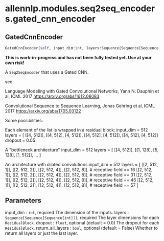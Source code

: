 # allennlp.modules.seq2seq_encoders.gated_cnn_encoder

## GatedCnnEncoder
```python
GatedCnnEncoder(self, input_dim:int, layers:Sequence[Sequence[Sequence[int]]], dropout:float=0.0, return_all_layers:bool=False) -> None
```

**This is work-in-progress and has not been fully tested yet. Use at your own risk!**

A ``Seq2SeqEncoder`` that uses a Gated CNN.

see

Language Modeling with Gated Convolutional Networks,  Yann N. Dauphin et al, ICML 2017
https://arxiv.org/abs/1612.08083

Convolutional Sequence to Sequence Learning, Jonas Gehring et al, ICML 2017
https://arxiv.org/abs/1705.03122

Some possibilities:

Each element of the list is wrapped in a residual block:
input_dim = 512
layers = [ [[4, 512]], [[4, 512], [4, 512]], [[4, 512], [4, 512]], [[4, 512], [4, 512]]
dropout = 0.05

A "bottleneck architecture"
input_dim = 512
layers = [ [[4, 512]], [[1, 128], [5, 128], [1, 512]], ... ]

An architecture with dilated convolutions
input_dim = 512
layers = [
[[2, 512, 1]], [[2, 512, 2]], [[2, 512, 4]], [[2, 512, 8]],   # receptive field == 16
[[2, 512, 1]], [[2, 512, 2]], [[2, 512, 4]], [[2, 512, 8]],   # receptive field == 31
[[2, 512, 1]], [[2, 512, 2]], [[2, 512, 4]], [[2, 512, 8]],   # receptive field == 46
[[2, 512, 1]], [[2, 512, 2]], [[2, 512, 4]], [[2, 512, 8]],   # receptive field == 57
]


Parameters
----------
input_dim : ``int``, required
    The dimension of the inputs.
layers : ``Sequence[Sequence[Sequence[int]]]``, required
    The layer dimensions for each ``ResidualBlock``.
dropout : ``float``, optional (default = 0.0)
    The dropout for each ``ResidualBlock``.
return_all_layers : ``bool``, optional (default = False)
    Whether to return all layers or just the last layer.

